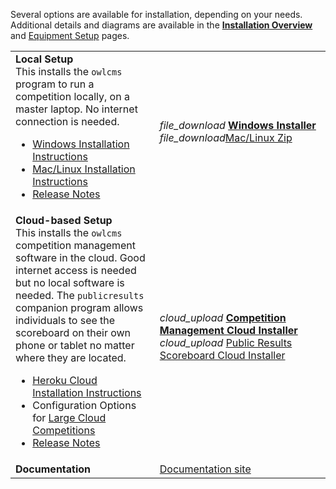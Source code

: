 Several options are available for installation, depending on your needs. Additional details and diagrams are available in the [**Installation Overview**](InstallationOverview) and [Equipment Setup](EquipmentSetup) pages.

|                                                              |                                                              |
| ------------------------------------------------------------ | ------------------------------------------------------------ |
| **Local Setup** <br />This installs the `owlcms` program to run a competition locally, on a master laptop.  No internet connection is needed.<ul><li>[Windows Installation Instructions](https://jflamy-dev.github.io/owlcms4-prerelease/#/LocalWindowsSetup)<li>[Mac/Linux Installation Instructions](https://jflamy-dev.github.io/owlcms4-prerelease/#/LocalLinuxMacSetup)<li><nobr>[Release Notes](https://github.com/jflamy-dev/owlcms4-prerelease/releases/tag/4.24.0-rc06)</nobr></ul> | <nobr><i class="material-icons" style="transform: translatey(0.30em)">file_download</i>  **[Windows Installer](https://github.com/jflamy-dev/owlcms4-prerelease/releases/download/4.24.0-rc06/owlcms_setup.exe)**</nobr><br/><i class="material-icons" style="transform: translatey(0.30em)">file_download</i>[Mac/Linux Zip](https://github.com/jflamy-dev/owlcms4-prerelease/releases/download/4.24.0-rc06/owlcms.zip) |
| **Cloud-based Setup**<br />This installs the `owlcms` competition management software in the cloud. Good internet access is needed but no local software is needed. The `publicresults` companion program allows individuals to see the scoreboard on their own phone or tablet no matter where they are located.<ul><li>[Heroku Cloud Installation Instructions](https://jflamy-dev.github.io/owlcms4-prerelease/#/Heroku)</li><li>Configuration Options for [Large Cloud Competitions](https://jflamy-dev.github.io/owlcms4-prerelease/#/HerokuLarge)</li><li><nobr>[Release Notes](https://github.com/jflamy-dev/owlcms4-prerelease/releases/tag/4.24.0-rc06)</nobr></li></ul> | <i class="material-icons" style="transform: translatey(0.30em)">cloud_upload</i> **[Competition Management Cloud Installer](https://github.com/jflamy-dev/owlcms-heroku-prerelease/blob/master/README.md)**<br><i class="material-icons" style="transform: translatey(0.30em)">cloud_upload</i> [Public Results Scoreboard Cloud Installer](https://github.com/jflamy-dev/publicresults-heroku-prerelease/blob/master/README.md) |
| **Documentation**                                            | [Documentation site](https://jflamy-dev.github.io/owlcms4-prerelease/#/index) |

